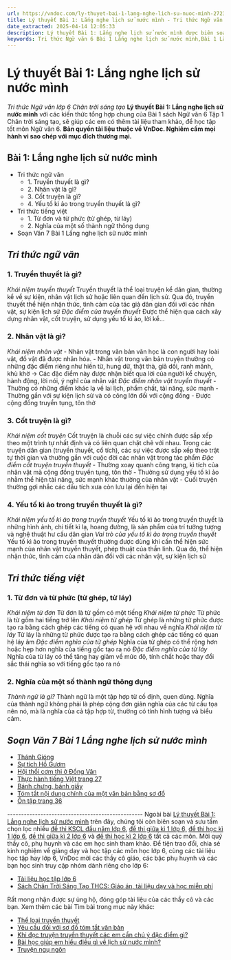 ```yaml
---
url: https://vndoc.com/ly-thuyet-bai-1-lang-nghe-lich-su-nuoc-minh-272343
title: Lý thuyết Bài 1: Lắng nghe lịch sử nước mình - Tri thức Ngữ văn lớp 6 Chân trời sáng tạo - VnDoc.com
date_extracted: 2025-04-14 12:05:33
description: Lý thuyết Bài 1: Lắng nghe lịch sử nước mình được biên soạn nhằm giúp các em HS đạt kết quả tốt trong quá trình làm bài tập và học tập môn Ngữ văn lớp 6.
keywords: Tri thức Ngữ văn 6 Bài 1 Lắng nghe lịch sử nước mình,Bài 1 Lắng nghe lịch sử nước mình,Lý thuyết Bài 1 Lắng nghe lịch sử nước mình,truyền thuyết,truyền thuyết là gì,khái niệm truyền thuyết,nhân vật,nhân vật là gì,nhân vật truyền thuyết,đặc điểm nhân vật truyền thuyết,cốt truyện,cốt truyện truyền thuyết,yếu tố kì ảo,yếu tố kì ảo trong truyền thuyết,văn 7,ngữ văn 7,văn mẫu lớp 7,tập làm văn lớp 7,văn lớp 7,ngữ văn lớp 7,ngu van 7,giải ngữ văn 7
---
```


# Lý thuyết Bài 1: Lắng nghe lịch sử nước mình
 _Tri thức Ngữ văn lớp 6 Chân trời sáng tạo_
**Lý thuyết Bài 1: Lắng nghe lịch sử nước mình** với các kiến thức tổng hợp chung của Bài 1 sách Ngữ văn 6 Tập 1 Chân trời sáng tạo, sẽ giúp các em có thêm tài liệu tham khảo, để học tập tốt môn Ngữ văn 6.
**Bản quyền tài liệu thuộc về VnDoc. Nghiêm cấm mọi hành vi sao chép với mục đích thương mại.**
## **Bài 1: Lắng nghe lịch sử nước mình**
  * Tri thức ngữ văn
    * 1\. Truyền thuyết là gì?
    * 2\. Nhân vật là gì?
    * 3\. Cốt truyện là gì?
    * 4\. Yếu tố kì ảo trong truyền thuyết là gì?
  * Tri thức tiếng việt
    * 1\. Từ đơn và từ phức \(từ ghép, từ láy\)
    * 2\. Nghĩa của một số thành ngữ thông dụng
  * Soạn Văn 7 Bài 1 Lắng nghe lịch sử nước mình

##  _**Tri thức ngữ văn**_
###  1\. Truyền thuyết là gì?
_Khái niệm truyền thuyết_
Truyền thuyết là thể loại truyện kể dân gian, thường kể về sự kiện, nhân vật lịch sử hoặc liên quan đến lịch sử. Qua đó, truyền thuyết thể hiện nhận thức, tình cảm của tác giả dân gian đối với các nhân vật, sự kiện lịch sử
_Đặc điểm của truyền thuyết_
Được thể hiện qua cách xây dựng nhân vật, cốt truyện, sử dụng yếu tố kì ảo, lời kể…
### 2\. Nhân vật là gì?
_Khái niệm nhân vật_
\- Nhân vật trong văn bản văn học là con người hay loài vật, đồ vật đã được nhân hóa.
\- Nhân vật trong văn bản truyện thường có những đặc điểm riêng như hiền từ, hung dữ, thật thà, giả dối, ranh mãnh, khù khờ → Các đặc điểm này được nhận biết qua lời của người kể chuyện, hành động, lời nói, ý nghĩ của nhân vật
 _Đặc điểm nhân vật truyền thuyết_
\- Thường có những điểm khác lạ về lai lịch, phẩm chất, tài năng, sức mạnh
\- Thường gắn với sự kiện lịch sử và có công lớn đối với cộng đồng
\- Được cộng đồng truyền tụng, tôn thờ
### 3\. Cốt truyện là gì?
_Khái niệm cốt truyện_
Cốt truyện là chuỗi các sự việc chính được sắp xếp theo một trình tự nhất định và có liên quan chặt chẽ với nhau. Trong các truyện dân gian \(truyền thuyết, cổ tích\), các sự việc được sắp xếp theo trật tự thời gian và thường gắn với cuộc đời các nhân vật trong tác phẩm
_Đặc điểm cốt truyện truyền thuyết_
\- Thường xoay quanh công trạng, kì tích của nhân vật mà cộng đồng truyền tụng, tôn thờ
\- Thường sử dụng yếu tố kì ảo nhằm thể hiện tài năng, sức mạnh khác thường của nhân vật
\- Cuối truyện thường gợi nhắc các dấu tích xưa còn lưu lại đến hiện tại
### 4\. Yếu tố kì ảo trong truyền thuyết là gì?
_Khái niệm yếu tố kì ảo trong truyền thuyết_
Yếu tố kì ảo trong truyền thuyết là những hình ảnh, chi tiết kì lạ, hoang đường, là sản phẩm của trí tưởng tượng và nghệ thuật hư cấu dân gian
 _Vai trò của yếu tố kì ảo trong truyền thuyết_
Yếu tố kì ảo trong truyền thuyết thường được dùng khi cần thể hiện sức mạnh của nhân vật truyền thuyết, phép thuật của thần linh. Qua đó, thể hiện nhận thức, tình cảm của nhân dân đối với các nhân vật, sự kiện lịch sử
##  _Tri thức tiếng việt_
###  1\. Từ đơn và từ phức \(từ ghép, từ láy\)
_Khái niệm từ đơn_
Từ đơn là từ gồm có một tiếng
 _Khái niệm từ phức_
Từ phức là từ gồm hai tiếng trở lên
 _Khái niệm từ ghép_
Từ ghép là những từ phức được tạo ra bằng cách ghép các tiếng có quan hệ với nhau về nghĩa
 _Khái niệm từ láy_
Từ láy là những từ phức được tạo ra bằng cách ghép các tiếng có quan hệ láy âm
 _Đặc điểm nghĩa của từ ghép_
Nghĩa của từ ghép có thể rộng hơn hoặc hẹp hơn nghĩa của tiếng gốc tạo ra nó
_Đặc điểm nghĩa của từ láy_
Nghĩa của từ láy có thể tăng hay giảm về mức độ, tính chất hoặc thay đổi sắc thái nghĩa so với tiếng gốc tạo ra nó
### 2\. Nghĩa của một số thành ngữ thông dụng
 _Thành ngữ là gì?_
Thành ngữ là một tập hợp từ cố định, quen dùng. Nghĩa của thành ngữ không phải là phép cộng đơn giản nghĩa của các từ cấu tọa nên nó, mà là nghĩa của cả tập hợp từ, thường có tính hình tượng và biểu cảm.
## _**Soạn Văn 7 Bài 1 Lắng nghe lịch sử nước mình**_
  * [Thánh Gióng](<https://vndoc.com/soan-thanh-giong-233673>)
  * [Sự tích Hồ Gươm](<https://vndoc.com/soan-su-tich-ho-guom-233677>)
  * [Hội thổi cơm thi ở Đồng Vân](<https://vndoc.com/soan-hoi-thoi-com-thi-o-dong-van-233679>)
  * [Thực hành tiếng Việt trang 27](<https://vndoc.com/soan-thuc-hanh-tieng-viet-trang-27-233685>)
  * [Bánh chưng, bánh giầy](<https://vndoc.com/soan-banh-chung-banh-giay-233689>)
  * [Tóm tắt nội dung chính của một văn bản bằng sơ đồ](<https://vndoc.com/soan-tom-tat-noi-dung-chinh-cua-mot-van-ban-bang-so-do-233699>)
  * [Ôn tập trang 36](<https://vndoc.com/soan-on-tap-trang-36-233722>)

\-------------------------------------------------
Ngoài bài [Lý thuyết Bài 1: Lắng nghe lịch sử nước mình](<https://vndoc.com/ly-thuyet-bai-1-lang-nghe-lich-su-nuoc-minh-272343>) trên đây, chúng tôi còn biên soạn và sưu tầm chọn lọc nhiều [đề thi KSCL đầu năm lớp 6](<https://vndoc.com/khao-sat-chat-luong-dau-nam-lop6>), [đề thi giữa kì 1 lớp 6,](<https://vndoc.com/de-thi-giua-ki-1-lop6>) [đề thi học kì 1 lớp 6,](<https://vndoc.com/de-thi-hoc-ki-1-lop6>) [đề thi giữa kì 2 lớp 6](<https://vndoc.com/de-thi-giua-ki-2-lop6>) và [đề thi học kì 2 lớp 6](<https://vndoc.com/de-thi-hoc-ki-2-lop6>) tất cả các môn. Mời quý thầy cô, phụ huynh và các em học sinh tham khảo.
Để tiện trao đổi, chia sẻ kinh nghiệm về giảng dạy và học tập các môn học lớp 6, cùng các tài liệu học tập hay lớp 6, VnDoc mời các thầy cô giáo, các bậc phụ huynh và các bạn học sinh truy cập nhóm dành riêng cho lớp 6:
  * [Tài liệu học tập lớp 6](</goto?u=aHR0cHM6Ly93d3cuZmFjZWJvb2suY29tL2dyb3Vwcy9UYWkubGlldS5ob2MudGFwLmxvcC42LlZORE9D>)
  * [Sách Chân Trời Sáng Tạo THCS: Giáo án, tài liệu dạy và học miễn phí](</goto?u=aHR0cHM6Ly93d3cuZmFjZWJvb2suY29tL2dyb3Vwcy9zYWNoY2hhbnRyb2lzYW5ndGFvdGhjcw%3D%3D>)

Rất mong nhận được sự ủng hộ, đóng góp tài liệu của các thầy cô và các bạn.
Xem thêm các bài Tìm bài trong mục này khác:
  * [Thể loại truyền thuyết](</khai-niem-ve-truyen-thuyet-182306>)
  * [Yêu cầu đối với sơ đồ tóm tắt văn bản](<https://vndoc.com/khi-tom-tat-mot-van-ban-bang-so-do-can-luu-y-nhung-dieu-gi-273148>)
  * [Khi đọc truyện truyền thuyết các em cần chú ý đặc điểm gì?](</khi-doc-mot-van-ban-truyen-thuyet-can-luu-y-den-nhung-dac-diem-nao-cua-the-loai-nay-276673>)
  * [Bài học giúp em hiểu điều gì về lịch sử nước mình?](</bai-hoc-giup-em-hieu-them-nhung-gi-ve-lich-su-nuoc-minh-276674>)
  * [Truyện ngụ ngôn](<https://vndoc.com/truyen-ngu-ngon-truyen-ngu-ngon-la-gi-273804>)


